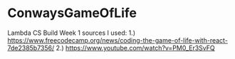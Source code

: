 # ConwaysGameOfLife
Lambda CS Build Week 1
sources I used:
1.) https://www.freecodecamp.org/news/coding-the-game-of-life-with-react-7de2385b7356/
2.) https://www.youtube.com/watch?v=PM0_Er3SvFQ

